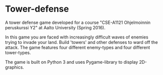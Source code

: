 # Tower-defense
A tower defense game developed for a course "CSE-A1121 Ohjelmoinnin peruskurssi Y2" at Aalto University (Spring 2016).

In this game you are faced with increasingly difficult waves of enemies trying to invade your land. Build 'towers' and other defenses to ward off the attack. The game features four different enemy-types and four different tower-types.

The game is built on Python 3 and uses Pygame-library to display 2D-graphics.
